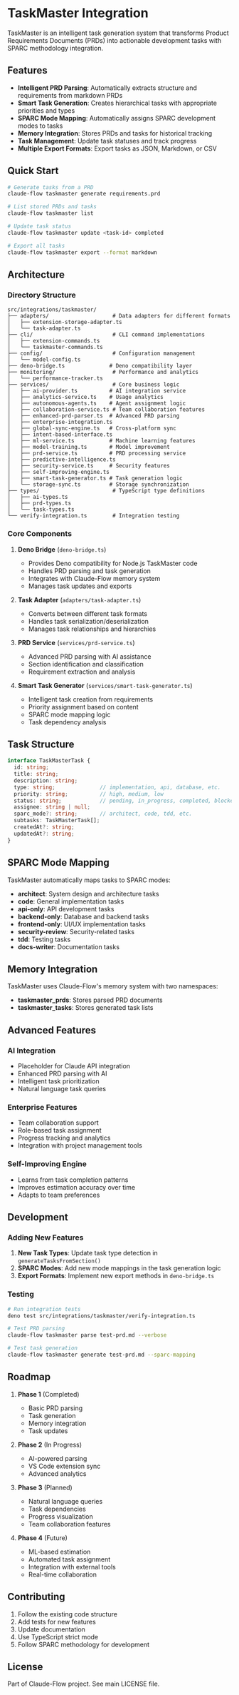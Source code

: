 # TaskMaster Integration

TaskMaster is an intelligent task generation system that transforms Product Requirements Documents (PRDs) into actionable development tasks with SPARC methodology integration.

## Features

- **Intelligent PRD Parsing**: Automatically extracts structure and requirements from markdown PRDs
- **Smart Task Generation**: Creates hierarchical tasks with appropriate priorities and types
- **SPARC Mode Mapping**: Automatically assigns SPARC development modes to tasks
- **Memory Integration**: Stores PRDs and tasks for historical tracking
- **Task Management**: Update task statuses and track progress
- **Multiple Export Formats**: Export tasks as JSON, Markdown, or CSV

## Quick Start

```bash
# Generate tasks from a PRD
claude-flow taskmaster generate requirements.prd

# List stored PRDs and tasks
claude-flow taskmaster list

# Update task status
claude-flow taskmaster update <task-id> completed

# Export all tasks
claude-flow taskmaster export --format markdown
```

## Architecture

### Directory Structure

```
src/integrations/taskmaster/
├── adapters/                    # Data adapters for different formats
│   ├── extension-storage-adapter.ts
│   └── task-adapter.ts
├── cli/                         # CLI command implementations
│   ├── extension-commands.ts
│   └── taskmaster-commands.ts
├── config/                      # Configuration management
│   └── model-config.ts
├── deno-bridge.ts              # Deno compatibility layer
├── monitoring/                  # Performance and analytics
│   └── performance-tracker.ts
├── services/                    # Core business logic
│   ├── ai-provider.ts          # AI integration service
│   ├── analytics-service.ts    # Usage analytics
│   ├── autonomous-agents.ts    # Agent assignment logic
│   ├── collaboration-service.ts # Team collaboration features
│   ├── enhanced-prd-parser.ts  # Advanced PRD parsing
│   ├── enterprise-integration.ts
│   ├── global-sync-engine.ts   # Cross-platform sync
│   ├── intent-based-interface.ts
│   ├── ml-service.ts           # Machine learning features
│   ├── model-training.ts       # Model improvement
│   ├── prd-service.ts          # PRD processing service
│   ├── predictive-intelligence.ts
│   ├── security-service.ts     # Security features
│   ├── self-improving-engine.ts
│   ├── smart-task-generator.ts # Task generation logic
│   └── storage-sync.ts         # Storage synchronization
├── types/                       # TypeScript type definitions
│   ├── ai-types.ts
│   ├── prd-types.ts
│   └── task-types.ts
└── verify-integration.ts        # Integration testing
```

### Core Components

1. **Deno Bridge** (`deno-bridge.ts`)
   - Provides Deno compatibility for Node.js TaskMaster code
   - Handles PRD parsing and task generation
   - Integrates with Claude-Flow memory system
   - Manages task updates and exports

2. **Task Adapter** (`adapters/task-adapter.ts`)
   - Converts between different task formats
   - Handles task serialization/deserialization
   - Manages task relationships and hierarchies

3. **PRD Service** (`services/prd-service.ts`)
   - Advanced PRD parsing with AI assistance
   - Section identification and classification
   - Requirement extraction and analysis

4. **Smart Task Generator** (`services/smart-task-generator.ts`)
   - Intelligent task creation from requirements
   - Priority assignment based on content
   - SPARC mode mapping logic
   - Task dependency analysis

## Task Structure

```typescript
interface TaskMasterTask {
  id: string;
  title: string;
  description: string;
  type: string;              // implementation, api, database, etc.
  priority: string;          // high, medium, low
  status: string;            // pending, in_progress, completed, blocked
  assignee: string | null;
  sparc_mode?: string;       // architect, code, tdd, etc.
  subtasks: TaskMasterTask[];
  createdAt?: string;
  updatedAt?: string;
}
```

## SPARC Mode Mapping

TaskMaster automatically maps tasks to SPARC modes:

- **architect**: System design and architecture tasks
- **code**: General implementation tasks
- **api-only**: API development tasks
- **backend-only**: Database and backend tasks
- **frontend-only**: UI/UX implementation tasks
- **security-review**: Security-related tasks
- **tdd**: Testing tasks
- **docs-writer**: Documentation tasks

## Memory Integration

TaskMaster uses Claude-Flow's memory system with two namespaces:

- **taskmaster_prds**: Stores parsed PRD documents
- **taskmaster_tasks**: Stores generated task lists

## Advanced Features

### AI Integration
- Placeholder for Claude API integration
- Enhanced PRD parsing with AI
- Intelligent task prioritization
- Natural language task queries

### Enterprise Features
- Team collaboration support
- Role-based task assignment
- Progress tracking and analytics
- Integration with project management tools

### Self-Improving Engine
- Learns from task completion patterns
- Improves estimation accuracy over time
- Adapts to team preferences

## Development

### Adding New Features

1. **New Task Types**: Update task type detection in `generateTasksFromSection()`
2. **SPARC Modes**: Add new mode mappings in the task generation logic
3. **Export Formats**: Implement new export methods in `deno-bridge.ts`

### Testing

```bash
# Run integration tests
deno test src/integrations/taskmaster/verify-integration.ts

# Test PRD parsing
claude-flow taskmaster parse test-prd.md --verbose

# Test task generation
claude-flow taskmaster generate test-prd.md --sparc-mapping
```

## Roadmap

1. **Phase 1** (Completed)
   - Basic PRD parsing
   - Task generation
   - Memory integration
   - Task updates

2. **Phase 2** (In Progress)
   - AI-powered parsing
   - VS Code extension sync
   - Advanced analytics

3. **Phase 3** (Planned)
   - Natural language queries
   - Task dependencies
   - Progress visualization
   - Team collaboration features

4. **Phase 4** (Future)
   - ML-based estimation
   - Automated task assignment
   - Integration with external tools
   - Real-time collaboration

## Contributing

1. Follow the existing code structure
2. Add tests for new features
3. Update documentation
4. Use TypeScript strict mode
5. Follow SPARC methodology for development

## License

Part of Claude-Flow project. See main LICENSE file.